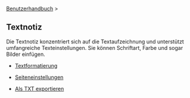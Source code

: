 [Benutzerhandbuch](/dragonnest/drawnote/manual/de) >

Textnotiz
---
Die Textnotiz konzentriert sich auf die Textaufzeichnung und unterstützt umfangreiche Texteinstellungen. Sie können Schriftart, Farbe und sogar Bilder einfügen.

- [Textformatierung](rich_text_style.md)

- [Seiteneinstellungen](page_settings.md)

- [Als TXT exportieren](export_as_txt.md)